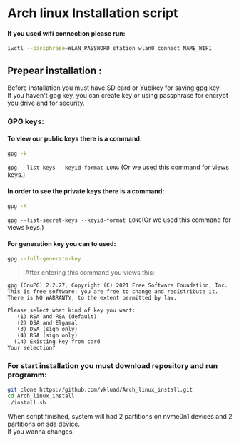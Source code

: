 # **Arch linux Installation script**

#### If you used wifi connection please run:
```sh
iwctl --passphrase=WLAN_PASSWORD station wlan0 connect NAME_WIFI
```
## **Prepear installation :**
Before installation you must have SD card or Yubikey for saving gpg key.\
If you haven't gpg key, you can create key or using passphrase for encrypt you drive and for security.

### **GPG keys:**

#### **To view our public keys there is a command:**
```sh
gpg -k
```
`gpg --list-keys --keyid-format LONG` (Or we used this command for views keys.)

#### **In order to see the private keys there is a command:**
```sh
gpg -K
```
`gpg --list-secret-keys --keyid-format LONG`(Or we used this command for views keys.)

#### **For generation key you can to used:**

```sh
gpg --full-generate-key
```
>After entering this command you views this:

```
gpg (GnuPG) 2.2.27; Copyright (C) 2021 Free Software Foundation, Inc.
This is free software: you are free to change and redistribute it.
There is NO WARRANTY, to the extent permitted by law.

Please select what kind of key you want:
   (1) RSA and RSA (default)
   (2) DSA and Elgamal
   (3) DSA (sign only)
   (4) RSA (sign only)
  (14) Existing key from card
Your selection?
```


### **For start installation you must download repository and run** programm:
```bash
git clone https://github.com/vkluad/Arch_linux_install.git
cd Arch_linux_install
./install.sh
```

When script finished, system will had 2 partitions on nvme0n1 devices and
2 partitions on sda device.\
If you wanna changes.
